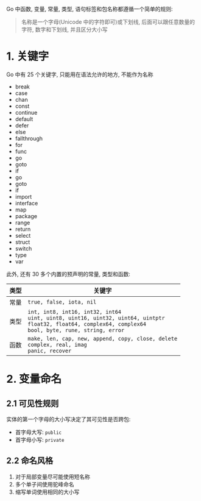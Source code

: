Go 中函数, 变量, 常量, 类型, 语句标签和包名称都遵循一个简单的规则:
> 名称是一个字母(Unicode 中的字符即可)或下划线, 后面可以跟任意数量的字符, 数字和下划线, 并且区分大小写

# 1. 关键字
Go 中有 25 个关键字, 只能用在语法允许的地方, 不能作为名称
- break
- case
- chan
- const
- continue
- default
- defer
- else
- fallthrough
- for
- func
- go
- goto
- if
- go
- goto
- if
- import
- interface
- map
- package
- range
- return
- select
- struct
- switch
- type
- var

此外, 还有 30 多个内置的预声明的常量, 类型和函数:

| 类型 | 关键字 |
| :-:| ---|
| 常量 | `true, false, iota, nil` |
| 类型 | `int, int8, int16, int32, int64` <br/> `uint, uint8, uint16, uint32, uint64, uintptr` <br/> `float32, float64, complex64, complex64` <br/> `bool, byte, rune, string, error`
| 函数 | `make, len, cap, new, append, copy, close, delete` <br/> `complex, real, imag` <br/> `panic, recover`

# 2. 变量命名
## 2.1 可见性规则
实体的第一个字母的大小写决定了其可见性是否跨包:
- 首字母大写: `public`
- 首字母小写: `private`

## 2.2 命名风格
1. 对于局部变量尽可能使用短名称
2. 多个单子间使用驼峰命名
3. 缩写单词使用相同的大小写